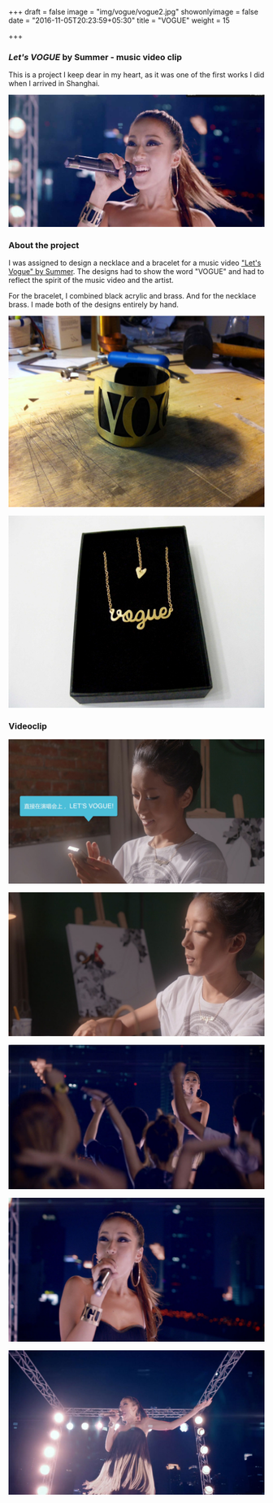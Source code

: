 +++
draft = false
image = "img/vogue/vogue2.jpg"
showonlyimage = false
date = "2016-11-05T20:23:59+05:30"
title = "VOGUE"
weight = 15

+++
<!--more-->

### *Let's VOGUE* by Summer - music video clip

This is a project I keep dear in my heart, as it was one of the first works I did when I arrived in Shanghai.

![VOGUE by Summer](/img/vogue/vogue2.jpg)

### About the project

I was assigned to design a necklace and a bracelet for a music video ["Let's Vogue" by Summer](https://vimeo.com/78047148). The designs had to show the word "VOGUE" and had to reflect the spirit of the music video and the artist.

For the bracelet, I combined black acrylic and brass. And for the necklace brass. I made both of the designs entirely by hand.

![VOGUE by Summer](/img/vogue/vogue3.jpg)

![VOGUE by Summer](/img/vogue/vogue1.jpg)

### Videoclip 

![VOGUE by Summer](/img/vogue/lets-vogue-1.jpg)

![VOGUE by Summer](/img/vogue/lets-vogue-2.jpg)

![VOGUE by Summer](/img/vogue/lets-vogue-5.jpg)

![VOGUE by Summer](/img/vogue/lets-vogue-4.jpg)

![VOGUE by Summer](/img/vogue/lets-vogue-3.jpg)

